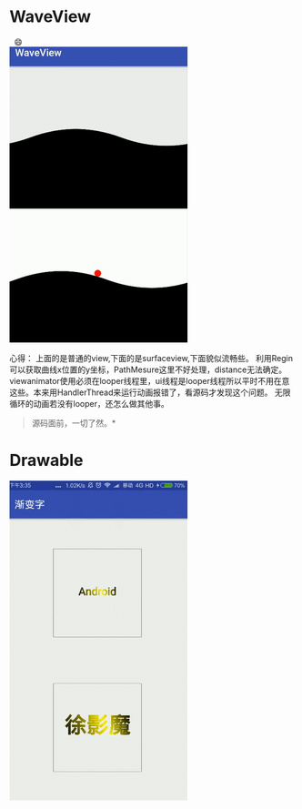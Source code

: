 # WaveView
 
  :smile: <br>
  ![](https://github.com/XuNeverMore/WaveView/raw/master/wave.gif)

  心得：
  上面的是普通的view,下面的是surfaceview,下面貌似流畅些。
  利用Regin可以获取曲线x位置的y坐标，PathMesure这里不好处理，distance无法确定。
  viewanimator使用必须在looper线程里，ui线程是looper线程所以平时不用在意这些。本来用HandlerThread来运行动画报错了，看源码才发现这个问题。
  无限循环的动画若没有looper，还怎么做其他事。

  >源码面前，一切了然。*
  

# Drawable
  
  ![](https://github.com/XuNeverMore/WaveView/raw/master/text.gif)
